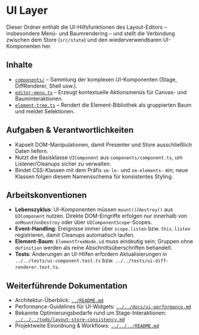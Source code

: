# UI Layer

Dieser Ordner enthält die UI-Hilfsfunktionen des Layout-Editors – insbesondere Menü- und Baumrendering – und stellt die Verbindung zwischen dem Store (`src/state`) und den wiederverwendbaren UI-Komponenten her.

## Inhalte
- [`components/`](components/README.md) – Sammlung der komplexen UI-Komponenten (Stage, DiffRenderer, Shell usw.).
- [`editor-menu.ts`](editor-menu.ts) – Erzeugt kontextuelle Aktionsmenüs für Canvas- und Bauminteraktionen.
- [`element-tree.ts`](element-tree.ts) – Rendert die Element-Bibliothek als gruppierten Baum und meldet Selektionen.

## Aufgaben & Verantwortlichkeiten
- Kapselt DOM-Manipulationen, damit Presenter und Store ausschließlich Daten liefern.
- Nutzt die Basisklasse `UIComponent` aus `components/component.ts`, um Listener/Cleanups sicher zu verwalten.
- Bindet CSS-Klassen mit dem Präfix `sm-le-` und `sm-elements-` ein; neue Klassen folgen diesem Namensschema für konsistentes Styling.

## Arbeitskonventionen
- **Lebenszyklus**: UI-Komponenten müssen `mount()`/`destroy()` aus `UIComponent` nutzen. Direkte DOM-Eingriffe erfolgen nur innerhalb von `onMount`/`onDestroy` oder über `UIComponentScope`-Scopes.
- **Event-Handling**: Ereignisse immer über `scope.listen` bzw. `this.listen` registrieren, damit Cleanups automatisch laufen.
- **Element-Baum**: `ElementTreeNode.id` muss eindeutig sein; Gruppen ohne `definition` werden als reine Abschnittsüberschriften behandelt.
- **Tests**: Änderungen an UI-Hilfen erfordern Aktualisierungen in `../../tests/ui-component.test.ts` bzw. `../../tests/ui-diff-renderer.test.ts`.

## Weiterführende Dokumentation
- Architektur-Überblick: [`../README.md`](../README.md)
- Performance-Guidelines für UI-Widgets: [`../../docs/ui-performance.md`](../../docs/ui-performance.md)
- Bekannte Optimierungsbedarfe rund um Stage-Interaktionen: [`../../../todo/layout-store-consistency.md`](../../../todo/layout-store-consistency.md)
- Projektweite Einordnung & Workflows: [`../../../README.md`](../../../README.md)
